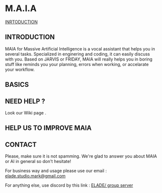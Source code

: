 # M.A.I.A

[INRTODUCTION](##INTRODUCION "Goto Introduction")

## INTRODUCTION

MAIA for Massive Artificial Intelligence is a vocal assistant that helps you in several tasks. Specialized in enginering and coding, it can easily discuss with you. Based on JARVIS or FRIDAY, MAIA will really helps you in boring stuff like reminds you your planning, errors when working, or accelarate your workflow.
## BASICS

## NEED HELP ?
Look our Wiki page .

## HELP US TO IMPROVE MAIA

## CONTACT

Please, make sure it is not spamming. We're glad to answer you about MAIA or AI in general so don't hesitate!

For business way and usage please use our email : elade.studio.mark@gmail.com

For anything else, use discord by this link : <a href="https://discord.gg/AfgtbKj3xw" target="_blank">ELADE/ group server</a>
